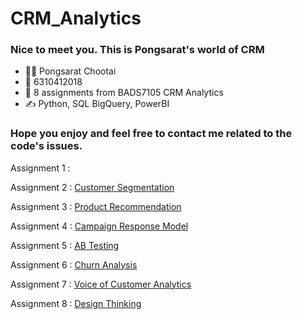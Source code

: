 # CRM_Analytics

### Nice to meet you. This is Pongsarat's world of CRM 

- 👨‍💻 Pongsarat Chootai
- 🧠 6310412018
- 💪 8 assignments from BADS7105 CRM Analytics
- ✍️ Python, SQL BigQuery, PowerBI

### Hope you enjoy and feel free to contact me related to the code's issues.

Assignment 1 : 

Assignment 2 : [Customer Segmentation](https://github.com/EntropyP/CRM_Analytics/blob/main/Assignment02_Customer_Segmentation.ipynb)

Assignment 3 : [Product Recommendation](https://github.com/EntropyP/CRM_Analytics/blob/main/Assignment03_Product_Recommendation.ipynb)

Assignment 4 : [Campaign Response Model](https://github.com/EntropyP/CRM_Analytics/blob/main/Assignment04_CampaignResponseModel.ipynb)

Assignment 5 : [AB Testing](https://github.com/EntropyP/CRM_Analytics/blob/main/Assignment05_AB_Testing.ipynb)

Assignment 6 : [Churn Analysis](https://github.com/EntropyP/CRM_Analytics/blob/main/Assignment06_Churn_Analysis/README.md)

Assignment 7 : [Voice of Customer Analytics](https://github.com/EntropyP/CRM_Analytics/blob/main/Assignment07_Voice_of_Customer_Analytic.ipynb)

Assignment 8 : [Design Thinking](https://github.com/EntropyP/CRM_Analytics/blob/main/Assignment08_Design_Thinking/README.md)
